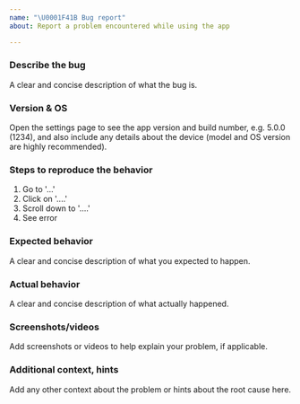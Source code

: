 ```yaml
---
name: "\U0001F41B Bug report"
about: Report a problem encountered while using the app

---
```


### Describe the bug

A clear and concise description of what the bug is.

### Version & OS

Open the settings page to see the app version and build number, e.g. 5.0.0 (1234), and also include any details about the device (model and OS version are highly recommended).

### Steps to reproduce the behavior

1. Go to '...'
2. Click on '....'
3. Scroll down to '....'
4. See error

### Expected behavior

A clear and concise description of what you expected to happen.

### Actual behavior

A clear and concise description of what actually happened.

### Screenshots/videos

Add screenshots or videos to help explain your problem, if applicable.

### Additional context, hints

Add any other context about the problem or hints about the root cause here.
